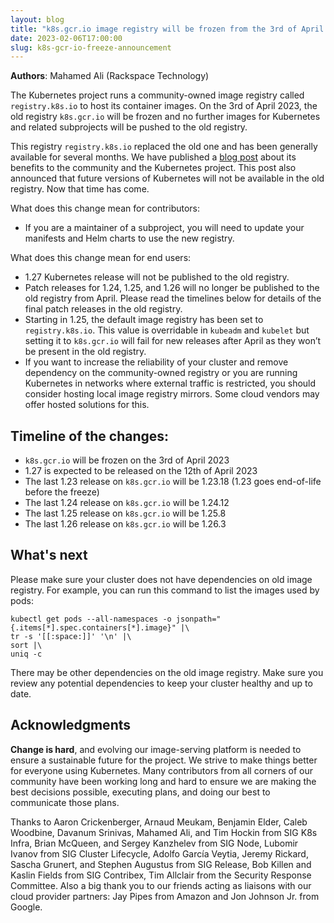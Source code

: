 ```yaml
---
layout: blog
title: "k8s.gcr.io image registry will be frozen from the 3rd of April 2023"
date: 2023-02-06T17:00:00
slug: k8s-gcr-io-freeze-announcement
---
```


**Authors**: Mahamed Ali (Rackspace Technology)

The Kubernetes project runs a community-owned image registry called `registry.k8s.io` to host its container images. On the 3rd of April 2023, the old registry `k8s.gcr.io` will be frozen and no further images for Kubernetes and related subprojects will be pushed to the old registry.

This registry `registry.k8s.io` replaced the old one and has been generally available for several months. We have published a [blog post](/blog/2022/11/28/registry-k8s-io-faster-cheaper-ga/) about its benefits to the community and the Kubernetes project. This post also announced that future versions of Kubernetes will not be available in the old registry. Now that time has come.

What does this change mean for contributors:
- If you are a maintainer of a subproject, you will need to update your manifests and Helm charts to use the new registry.

What does this change mean for end users:
- 1.27 Kubernetes release will not be published to the old registry.
- Patch releases for 1.24, 1.25, and 1.26 will no longer be published to the old registry from April. Please read the timelines below for details of the final patch releases in the old registry.
- Starting in 1.25, the default image registry has been set to `registry.k8s.io`. This value is overridable in `kubeadm` and `kubelet` but setting it to `k8s.gcr.io` will fail for new releases after April as they won’t be present in the old registry.
- If you want to increase the reliability of your cluster and remove dependency on the community-owned registry or you are running Kubernetes in networks where external traffic is restricted, you should consider hosting local image registry mirrors. Some cloud vendors may offer hosted solutions for this.

## Timeline of the changes:

- `k8s.gcr.io` will be frozen on the 3rd of April 2023
- 1.27 is expected to be released on the 12th of April 2023
- The last 1.23 release on `k8s.gcr.io` will be 1.23.18 (1.23 goes end-of-life before the freeze)
- The last 1.24 release on `k8s.gcr.io` will be 1.24.12
- The last 1.25 release on `k8s.gcr.io` will be 1.25.8
- The last 1.26 release on `k8s.gcr.io` will be 1.26.3

## What's next

Please make sure your cluster does not have dependencies on old image registry. For example,  you can run this command to list the images used by pods:


```shell
kubectl get pods --all-namespaces -o jsonpath="{.items[*].spec.containers[*].image}" |\
tr -s '[[:space:]]' '\n' |\
sort |\
uniq -c
```

There may be other dependencies on the old image registry. Make sure you review any potential dependencies to keep your cluster healthy and up to date.

## Acknowledgments

__Change is hard__, and evolving our image-serving platform is needed to ensure a sustainable future for the project. We strive to make things better for everyone using Kubernetes. Many contributors from all corners of our community have been working long and hard to ensure we are making the best decisions possible, executing plans, and doing our best to communicate those plans. 

Thanks to Aaron Crickenberger, Arnaud Meukam, Benjamin Elder, Caleb Woodbine, Davanum Srinivas, Mahamed Ali, and Tim Hockin from SIG K8s Infra, Brian McQueen, and Sergey Kanzhelev from SIG Node, Lubomir Ivanov from SIG Cluster Lifecycle, Adolfo García Veytia, Jeremy Rickard, Sascha Grunert, and Stephen Augustus from SIG Release, Bob Killen and Kaslin Fields from SIG Contribex, Tim Allclair from the Security Response Committee. Also a big thank you to our friends acting as liaisons with our cloud provider partners: Jay Pipes from Amazon and Jon Johnson Jr. from Google.
